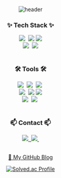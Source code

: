 <div align="center"> 

<!--타이틀 부분-->
![header](https://capsule-render.vercel.app/api?type=waving&color=91b6f7&height=250&section=header&text=Welcome%20to%20jwjungwoo's%20github&fontColor=ffffff&fontSize=40&animation=twinkling&fontAlignY=30&alignment=center)

<!--내용 부분-->
<h3 align="center">✨ Tech Stack ✨</h3>
<div align="center">
  <img src="https://img.shields.io/badge/C-A8B9CC?style=for-the-badge&logo=C&logoColor=white"/>&nbsp
  <img src="https://img.shields.io/badge/C++-00599C?style=for-the-badge&logo=C%2B%2B&logoColor=white"/>
  <img src="https://img.shields.io/badge/🤖Ros1-22314E?style=for-the-badge&logoColor=white"/>
</div>
<div align="center">
  <img src="https://img.shields.io/badge/Python-3776AB?style=for-the-badge&logo=Python&logoColor=white"/>&nbsp
  <img src="https://img.shields.io/badge/linux-FCC624?style=for-the-badge&logo=linux&logoColor=black"> 

</div>

<br>

<h3 align="center">🛠 Tools 🛠</h3>
<div align="center">
  <img src="https://img.shields.io/badge/github-181717.svg?style=for-the-badge&logo=github&logoColor=white" />&nbsp
  <img src="https://img.shields.io/badge/Notion-F3F3F3.svg?style=for-the-badge&logo=notion&logoColor=black" />&nbsp
  <img src="https://img.shields.io/badge/VSCode-2C2C32.svg?style=for-the-badge&logo=visual-studio-code&logoColor=22ABF3" />&nbsp
</div>

<div align="center">
  <img src="https://img.shields.io/badge/jira-%230A0FFF.svg?style=for-the-badge&logo=jira&logoColor=white" />&nbsp
  <img src="https://img.shields.io/badge/confluence-%23172BF4.svg?style=for-the-badge&logo=confluence&logoColor=white" />
  <img src="https://img.shields.io/badge/amazonaws-232F3E?style=for-the-badge&logo=amazonaws&logoColor=white"> 
</div>


<div align="center">
  <img src="https://img.shields.io/badge/Postman-FF6C37?style=for-the-badge&logo=postman&logoColor=white" />&nbsp
  <img src="https://img.shields.io/badge/Slack-4A154B?style=for-the-badge&logo=slack&logoColor=white" />&nbsp
</div>

<br>

<h3 align="center">📫 Contact 📫</h3>
<div align="center">
  <a href="[https://velog.io/@oka1313](https://velog.io/@shintaewon/posts)">
    <img src="https://img.shields.io/badge/Velog-1EBC8F?style=for-the-badge&logo=velog&logoColor=white" />&nbsp
  </a>
  <a href="mailto:tlsxodnjs147@gmail.com">
    <img
      src="https://img.shields.io/badge/tlsxodnjs147@gmail.com-D14836?style=for-the-badge&logo=gmail&logoColor=white"/>&nbsp
  </a>
</div
<br>
<br>

[🔗 My GitHub Blog](https://jwjungwoo.github.io/)

[![Solved.ac Profile](http://mazassumnida.wtf/api/v2/generate_badge?boj=jwjungwoo)](https://solved.ac/jwjungwoo/)
</div>
